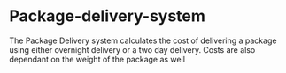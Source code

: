 # Package-delivery-system
The Package Delivery system calculates the cost of delivering a package using either overnight delivery or a two day delivery.
Costs are also dependant on the weight of the package as well
